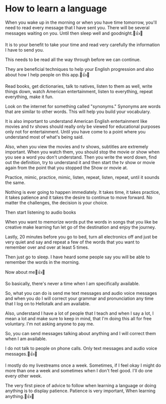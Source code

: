 # How to learn a language

When you wake up in the morning or when you have time tomorrow, you'll need to read every message that I have sent you. There will be several messages waiting on you. Until then sleep well and goodnight.🙂👍🙏

It is to your benefit to take your time and read very carefully the information I have to send you.

This needs to be read all the way through before we can continue.

They are beneficial techniques to help your English progression and also about how I help people on this app.🙂👍🙏

Read books, get dictionaries, talk to natives, listen to them as well, write things down, watch American entertainment, listen to everything, repeat everything, make it fun.

Look on the internet for something called "synonyms." Synonyms are words that are similar to other words. This will help you build your vocabulary.

It is also important to understand American English entertainment like movies and tv shows should really only be viewed for educational purposes only not for entertainment. Until you have come to a point where you understand most of what's being said.

Also, when you view the movies and tv shows, subtitles are extremely important. When you watch them, you should stop the movie or show when you see a word you don't understand. Then you write the word down, find out the definition, try to understand it and then start the tv show or movie again from the point that you stopped the Show or movie at.

Practice, mimic, practice, mimic, listen, repeat, listen, repeat, until it sounds the same. 

Nothing is ever going to happen immediately. It takes time, it takes practice, it takes patience and it takes the desire to continue to move forward. No matter the challenges, the decision is your choice.

Then start listening to audio books

When you want to memorize words put the words in songs that you like be creative make learning fun let go of the destination and enjoy the journey. 

Lastly, 20 minutes before you go to bed, turn all electronics off and just be very quiet and say and repeat a few of the words that you want to remember over and over at least 5 times.  

Then just go to sleep. I have heard some people say you will be able to remember the words in the morning.

Now about me🙂👍🙏

So basically, there's never a time when I am specifically available. 


So, what you can do is send me text messages and audio voice messages and when you do I will correct your grammar and pronunciation any time that I log on to Hellotalk and am available. 


Also, understand I have a lot of people that I teach and when I say a lot, I mean a lot and make sure to keep in mind, that I'm doing this all for free voluntary. I'm not asking anyone to pay me. 


So, you can send messages talking about anything and I will correct them when I am available.  


I do not talk to people on phone calls. Only text messages and audio voice messages.🙂👍🙏

I mostly do my livestreams once a week. Sometimes,  if I feel okay I might do more than one a week and sometimes when I don't feel good. I'll do one every other week. 


The very first
piece of advice to follow when learning a language or doing anything is to display patience. Patience is very important, When learning anything.🙂👍🙏
